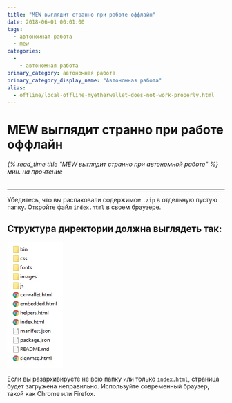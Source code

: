 ```yaml
---
title: "MEW выглядит странно при работе оффлайн"
date: 2018-06-01 00:01:00
tags:
  - автономная работа
  - mew
categories:
  - 
    - автономная работа
primary_category: автономная работа
primary_category_display_name: "Автономная работа"
alias:
  - offline/local-offline-myetherwallet-does-not-work-properly.html
---
```


# __MEW выглядит странно при работе оффлайн__
###### {% read_time title "MEW выглядит странно при автономной работе" %} мин. на прочтение
***

Убедитесь, что вы распаковали содержимое `.zip` в отдельную пустую папку. Откройте файл `index.html` в своем браузере.



## __Структура директории должна выглядеть так:__



<img src="/images/posts/offline/Wb08Tm3.jpg" width="" />



Если вы разархивируете не всю папку или только `index.html`, страница будет загружена неправильно. Используйте современный браузер, такой как Chrome или Firefox.